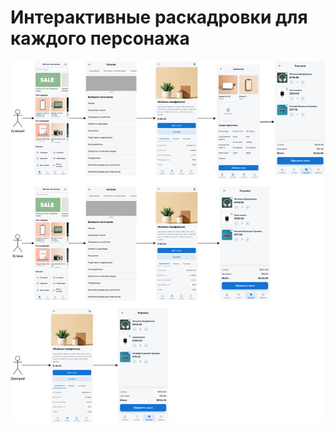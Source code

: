 # Интерактивные раскадровки для каждого персонажа
![image](lab2/source/Интерактивная_раскадровка.drawio.png)
